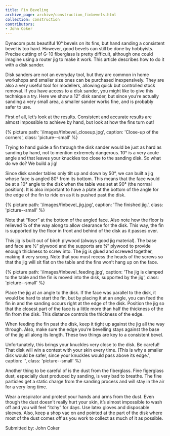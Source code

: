 ```yaml
---
title: Fin Beveling
archive_page: archive/construction_finbevels.html
collection: construction
contributors:
- John Coker
---
```

Dynacom puts beautiful 10° bevels on its fins, but hand sanding a consistent bevel is too hard.
However, good bevels can still be done by hobbyists.
Precise cutting of G-10 fiberglass is pretty difficult, although one could imagine using a router jig to make it work.
This article describes how to do it with a disk sander.

Disk sanders are not an everyday tool, but they are common in home workshops and smaller size ones can be purchased inexpensively.
They are also a very useful tool for modellers, allowing quick but controlled stock removal.
If you have access to a disk sander, you might like to give this technique a try.
Here we show a 12” disk sander, but since you’re actually sanding a very small area, a smaller sander works fine, and is probably safer to use.

First of all, let’s look at the results.
Consistent and accurate results are almost impossible to achieve by hand, but look at how the fins turn out!

{% picture path: '/images/finbevel_closeup.jpg', caption: 'Close-up of the corners', class: 'picture--small' %}

Trying to hand guide a fin through the disk sander would be just as hard as sanding by hand, not to mention extremely dangerous.
10° is a very acute angle and that leaves your knuckles too close to the sanding disk.
So what do we do?
We build a jig!

Since disk sander tables only tilt up and down by 50°, we can built a jig whose face is angled 80° from its bottom.
This means that the face would be at a 10° angle to the disk when the table was set at 90° (the normal position).
It is also important to have a plate at the bottom of the angle for the edge of the fin to ride on as it is pushed past the disk.

{% picture path: '/images/finbevel_jig.jpg', caption: 'The finished jig.', class: 'picture--small' %}

Note that “floor” at the bottom of the angled face.
Also note how the floor is relieved ¾ of the way along to allow clearance for the disk.
This way, the fin is supported by the floor in front and behind of the disk as it passes over.

This jig is built out of birch plywood (always good jig material).
The base and face are ½” plywood and the supports are ¾” plywood to provide enough thickness to screw into.
The jig is glued and screwed together, making it very srong.
Note that you must recess the heads of the screws so that the jig will sit flat on the table and the fins won’t hang up on the face.

{% picture path: '/images/finbevel_feeding.jpg', caption: 'The jig is clamped to the table and the fin is moved into the disk, supported by the jig', class: 'picture--small' %}

Place the jig at an angle to the disk. If the face was parallel to the disk, it would be hard to start the fin, but by placing it at an angle, you can feed the fin in and the sanding occurs right at the edge of the disk.
Position the jig so that the closest part of the face is a little more than half the thickness of the fin from the disk.
This distance controls the thickness of the edge.

When feeding the fin past the disk, keep it tight up against the jig all the way through.
Also, make sure the edge you’re bevelling stays against the base of the jig all along its length.
These two things are key to a consistent bevel.

Unfortunately, this brings your knuckles very close to the disk.
Be careful!
That disk will win a contest with your skin every time.
(This is why a smaller disk would be safer, since your knuckles would pass above its edge.', caption: '', class: 'picture--small' %}

Another thing to be careful of is the dust from the fiberglass.
Fine figerglass dust, especially dust produced by sanding, is very bad to breathe.
The fine particles get a static charge from the sanding process and will stay in the air for a very long time.

Wear a respirator and protect your hands and arms from the dust.
Even though the dust doesn’t really hurt your skin, it’s almost impossible to wash off and you will feel “itchy” for days.
Use latex gloves and disposable sleeves.
Also, keep a shop vac on and pointed at the part of the disk where most of the dust comes off as you work to collect as much of it as possible.

Submitted by: John Coker

